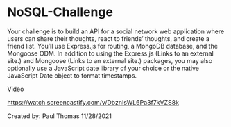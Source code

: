 # NoSQL-Challenge

Your challenge is to build an API for a social network web application where users can share their thoughts, react to friends’ thoughts, and create a friend list. You’ll use Express.js for routing, a MongoDB database, and the Mongoose ODM. In addition to using the Express.js (Links to an external site.) and Mongoose (Links to an external site.) packages, you may also optionally use a JavaScript date library of your choice or the native JavaScript Date object to format timestamps.

Video

https://watch.screencastify.com/v/DbznIsWL6Pa3f7kVZS8k

Created by: Paul Thomas
11/28/2021
